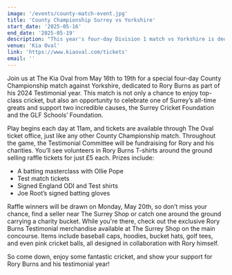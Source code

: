 ```yaml
---
image: '/events/county-match-event.jpg'
title: 'County Championship Surrey vs Yorkshire'
start_date: '2025-05-16'
end_date: '2025-05-19'
description: "This year's four-day Division 1 match vs Yorkshire is dedicated to Rory Burn..."
venue: 'Kia Oval'
link: 'https://www.kiaoval.com/tickets'
email: ''
---
```


Join us at The Kia Oval from May 16th to 19th for a special four-day County Championship match against Yorkshire, dedicated to Rory Burns as part of his 2024 Testimonial year. This match is not only a chance to enjoy top-class cricket, but also an opportunity to celebrate one of Surrey’s all-time greats and support two incredible causes, the Surrey Cricket Foundation and the GLF Schools’ Foundation.

Play begins each day at 11am, and tickets are available through The Oval ticket office, just like any other County Championship match. Throughout the game, the Testimonial Committee will be fundraising for Rory and his charities. You’ll see volunteers in Rory Burns T-shirts around the ground selling raffle tickets for just £5 each. Prizes include:

- A batting masterclass with Ollie Pope
- Test match tickets
- Signed England ODI and Test shirts
- Joe Root’s signed batting gloves

Raffle winners will be drawn on Monday, May 20th, so don’t miss your chance, find a seller near The Surrey Shop or catch one around the ground carrying a charity bucket. While you're there, check out the exclusive Rory Burns Testimonial merchandise available at The Surrey Shop on the main concourse. Items include baseball caps, hoodies, bucket hats, golf tees, and even pink cricket balls, all designed in collaboration with Rory himself.

So come down, enjoy some fantastic cricket, and show your support for Rory Burns and his testimonial year!
